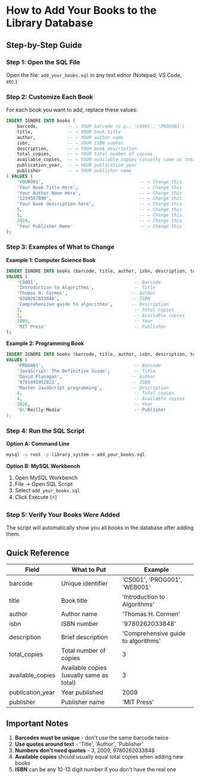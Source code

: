 # How to Add Your Books to the Library Database

## Step-by-Step Guide

### Step 1: Open the SQL File
Open the file: `add_your_books.sql` in any text editor (Notepad, VS Code, etc.)

### Step 2: Customize Each Book
For each book you want to add, replace these values:

```sql
INSERT IGNORE INTO books (
    barcode,           -- ← YOUR barcode (e.g., 'CS001', 'PROG001')
    title,             -- ← YOUR book title
    author,            -- ← YOUR author name
    isbn,              -- ← YOUR ISBN number
    description,       -- ← YOUR book description
    total_copies,      -- ← YOUR total number of copies
    available_copies,  -- ← YOUR available copies (usually same as total)
    publication_year,  -- ← YOUR publication year
    publisher          -- ← YOUR publisher name
) VALUES (
    'YOUR001',                                    -- ← Change this
    'Your Book Title Here',                       -- ← Change this
    'Your Author Name Here',                      -- ← Change this
    '1234567890',                                 -- ← Change this
    'Your book description here',                 -- ← Change this
    5,                                            -- ← Change this
    5,                                            -- ← Change this
    2024,                                         -- ← Change this
    'Your Publisher Name'                         -- ← Change this
);
```

### Step 3: Examples of What to Change

**Example 1: Computer Science Book**
```sql
INSERT IGNORE INTO books (barcode, title, author, isbn, description, total_copies, available_copies, publication_year, publisher) 
VALUES (
    'CS001',                                    -- Barcode
    'Introduction to Algorithms',               -- Title
    'Thomas H. Cormen',                        -- Author
    '9780262033848',                           -- ISBN
    'Comprehensive guide to algorithms',       -- Description
    3,                                          -- Total copies
    3,                                          -- Available copies
    2009,                                       -- Year
    'MIT Press'                                 -- Publisher
);
```

**Example 2: Programming Book**
```sql
INSERT IGNORE INTO books (barcode, title, author, isbn, description, total_copies, available_copies, publication_year, publisher) 
VALUES (
    'PROG001',                                  -- Barcode
    'JavaScript: The Definitive Guide',         -- Title
    'David Flanagan',                          -- Author
    '9781491952023',                           -- ISBN
    'Master JavaScript programming',           -- Description
    4,                                          -- Total copies
    4,                                          -- Available copies
    2020,                                       -- Year
    'O\'Reilly Media'                           -- Publisher
);
```

### Step 4: Run the SQL Script

**Option A: Command Line**
```bash
mysql -u root -p library_system < add_your_books.sql
```

**Option B: MySQL Workbench**
1. Open MySQL Workbench
2. File → Open SQL Script
3. Select `add_your_books.sql`
4. Click Execute (⚡)

### Step 5: Verify Your Books Were Added
The script will automatically show you all books in the database after adding them.

## Quick Reference

| Field | What to Put | Example |
|-------|-------------|---------|
| barcode | Unique identifier | 'CS001', 'PROG001', 'WEB001' |
| title | Book title | 'Introduction to Algorithms' |
| author | Author name | 'Thomas H. Cormen' |
| isbn | ISBN number | '9780262033848' |
| description | Brief description | 'Comprehensive guide to algorithms' |
| total_copies | Total number of copies | 3 |
| available_copies | Available copies (usually same as total) | 3 |
| publication_year | Year published | 2009 |
| publisher | Publisher name | 'MIT Press' |

## Important Notes

1. **Barcodes must be unique** - don't use the same barcode twice
2. **Use quotes around text** - 'Title', 'Author', 'Publisher'
3. **Numbers don't need quotes** - 3, 2009, 9780262033848
4. **Available copies** should usually equal total copies when adding new books
5. **ISBN** can be any 10-13 digit number if you don't have the real one





